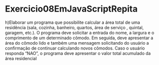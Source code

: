 # Exercicio08EmJavaScriptRepita
h)Elaborar  um  programa  que  possibilite  calcular  a área
        total  de  uma  residência  (sala,  cozinha, banheiro, quartos, área de serviço
        , quintal, garagem, etc.). O programa deve solicitar a entrada do nome, a
        largura e o comprimento de um determinado cômodo. Em seguida, deve apresentar
        a área do  cômodo  lido  e  também  uma  mensagem  solicitando  do  usuário  a
        confirmação  de  continuar calculando  novos  cômodos.  Caso  o  usuário
        responda  “NAO”,  o  programa  deve  apresentar  o  valor total acumulado da
        área residencial
